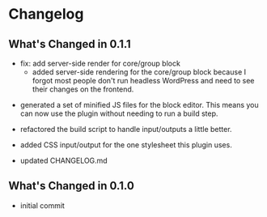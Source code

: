 # Changelog

## What's Changed in 0.1.1
* fix: add server-side render for core/group block
  - added server-side rendering for the core/group block because I forgot
most people don't run headless WordPress and need to see their changes
on the frontend.

- generated a set of minified JS files for the block editor. This means
you can now use the plugin without needing to run a build step.

- refactored the build script to handle input/outputs a little better.

- added CSS input/output for the one stylesheet this plugin uses.

- updated CHANGELOG.md


## What's Changed in 0.1.0
* initial commit
  

<!-- generated by custom git log script -->
